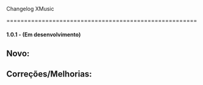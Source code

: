 Changelog XMusic

======================================================

#### 1.0.1 - (Em desenvolvimento)
Novo:
- 

Correções/Melhorias:
- 